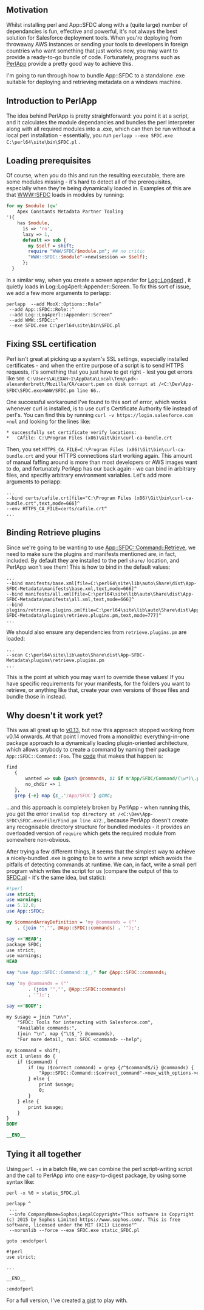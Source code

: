 ## Motivation

Whilst installing perl and App::SFDC along with a (quite large) number of dependancies is fun, effective and powerful, it's not always the best solution for Salesforce deployment tools. When you're deploying from throwaway AWS instances or sending your tools to developers in foreign countries who want something that just works now, you may want to provide a ready-to-go bundle of code. Fortunately, programs such as [PerlApp](http://docs.activestate.com/pdk/9.4/PerlApp.html) provide a pretty good way to achieve this.

I'm going to run through how to bundle App::SFDC to a standalone .exe suitable for deploying and retrieving metadata on a windows machine.

## Introduction to PerlApp

The idea behind PerlApp is pretty straightforward: you point it at a script, and it calculates the module dependancies and bundles the perl interpreter along with all required modules into a .exe, which can then be run without a local perl installation - essentially, you run `perlapp --exe SFDC.exe C:\perl64\site\bin\SFDC.pl` .

## Loading prerequisites

Of course, when you do this and run the resulting executable, there are some modules missing - it's hard to detect all of the prerequisites, especially when they're being dynamically loaded in. Examples of this are that [WWW::SFDC](http://search.cpan.org/~abrett/WWW-SFDC/lib/WWW/SFDC.pm) loads in modules by running:

``` perl
for my $module (qw'
    Apex Constants Metadata Partner Tooling
'){
    has $module,
      is => 'ro',
      lazy => 1,
      default => sub {
        my $self = shift;
        require "WWW/SFDC/$module.pm"; ## no critic
        "WWW::SFDC::$module"->new(session => $self);
      };
  }
```

In a similar way, when you create a screen appender for [Log::Log4perl](http://search.cpan.org/~mschilli/Log-Log4perl-1.46/lib/Log/Log4perl.pm) , it quietly loads in Log::Log4perl::Appender::Screen. To fix this sort of issue, we add a few more arguments to perlapp:

``` shell
perlapp  --add MooX::Options::Role^
 --add App::SFDC::Role::^
 --add Log::Log4perl::Appender::Screen^
 --add WWW::SFDC::^
 --exe SFDC.exe C:\perl64\site\bin\SFDC.pl
```

## Fixing SSL certification

Perl isn't great at picking up a system's SSL settings, especially installed certificates - and when the entire purpose of a script is to send HTTPS requests, it's something that you just have to get right - lest you get errors like `500 C:\Users\ALEXAN~1\AppData\Local\Temp\pdk-alexanderbrett/Mozilla/CA/cacert.pem on disk corrupt at /<C:\Dev\App-SFDC\SFDC.exe>WWW/SFDC.pm line 66.`.

One successful workaround I've found to this sort of error, which works whenever curl is installed, is to use curl's Certificate Authority file instead of perl's. You can find this by running `curl -v https://login.salesforce.com >nul` and looking for the lines like:

```
* successfully set certificate verify locations:
*   CAfile: C:\Program Files (x86)\Git\bin\curl-ca-bundle.crt
```

Then, you set `HTTPS_CA_FILE=C:\Program Files (x86)\Git\bin\curl-ca-bundle.crt` and your HTTPS connections start working again. This amount of manual faffing around is more than most developers or AWS images want to do, and fortunately PerlApp has our back again - we can bind in arbitrary files, and specifiy arbitrary environment variables. Let's add more arguments to perlapp:

```
...
--bind certs/cafile.crt[file="C:\Program Files (x86)\Git\bin\curl-ca-bundle.crt",text,mode=666]^
--env HTTPS_CA_FILE=certs/cafile.crt^
...
```

## Binding Retrieve plugins

Since we're going to be wanting to use [App::SFDC::Command::Retrieve](http://search.cpan.org/~abrett/App-SFDC-Metadata-0.19/lib/App/SFDC/Command/Retrieve.pm), we need to make sure the plugins and manifests mentioned are, in fact, included. By default they are installed to the perl `share/` location, and PerlApp won't see them! This is how to bind in the default values:

```
...
--bind manifests/base.xml[file=C:\perl64\site\lib\auto\Share\dist\App-SFDC-Metadata\manifests\base.xml,text,mode=666]^
--bind manifests/all.xml[file=C:\perl64\site\lib\auto\Share\dist\App-SFDC-Metadata\manifests\all.xml,text,mode=666]^
--bind plugins/retrieve.plugins.pm[file=C:\perl64\site\lib\auto\Share\dist\App-SFDC-Metadata\plugins\retrieve.plugins.pm,text,mode=777]^
...
```

We should also ensure any dependencies from `retrieve.plugins.pm` are loaded:

```
...
--scan C:\perl64\site\lib\auto\Share\dist\App-SFDC-Metadata\plugins\retrieve.plugins.pm
...
```

This is the point at which you may want to override these values! If you have specific requirements for your manifests, for the folders you want to retrieve, or anything like that, create your own versions of those files and bundle those in instead.

## Why doesn't it work yet?

This was all great up to [v0.13](https://github.com/sophos/App-SFDC/tree/v0.13), but now this approach stopped working from v0.14 onwards. At that point I moved from a monolithic everything-in-one package approach to a dynamically loading plugin-oriented architecture, which allows anybody to create a command by naming their package `App::SFDC::Command::Foo`. The [code](https://github.com/sophos/App-SFDC/blob/master/lib/App/SFDC.pm) that makes that happen is:

```perl
find
   {
       wanted => sub {push @commands, $1 if m'App/SFDC/Command/(\w*)\.pm'},
       no_chdir => 1
   },
   grep {-e} map {$_.'/App/SFDC'} @INC;
```

...and this approach is completely broken by PerlApp - when running this, you get the error `invalid top directory at /<C:\Dev\App-SFDC\SFDC.exe>File/Find.pm line 472.`, because PerlApp doesn't create any recognisable directory structure for bundled modules - it provides an overloaded version of `require` which gets the required module from somewhere non-obvious.

After trying a few different things, it seems that the simplest way to achieve a nicely-bundled .exe is going to be to write a new script which avoids the pitfalls of detecting commands at runtime. We can, in fact, write a small perl program which writes the script for us (compare the output of this to [SFDC.pl](https://github.com/sophos/App-SFDC/blob/master/script/SFDC.pl) - it's the same idea, but static):

```perl
#!perl
use strict;
use warnings;
use 5.12.0;
use App::SFDC;

my $commandArrayDefinition = 'my @commands = ("'
    . (join '","', @App::SFDC::commands) . '");';

say <<'HEAD';
package SFDC;
use strict;
use warnings;
HEAD

say "use App::SFDC::Command::$_;" for @App::SFDC::commands;

say 'my @commands = ("'
        . (join '","', @App::SFDC::commands)
        . '");';

say <<'BODY';

my $usage = join "\n\n",
    "SFDC: Tools for interacting with Salesforce.com",
    "Available commands:",
    (join "\n", map {"\t$_"} @commands),
    "For more detail, run: SFDC <command> --help";

my $command = shift;
exit 1 unless do {
    if ($command) {
        if (my ($correct_command) = grep {/^$command$/i} @commands) {
            "App::SFDC::Command::$correct_command"->new_with_options->execute();
        } else {
            print $usage;
            0;
        }
    } else {
        print $usage;
    }
}
BODY

__END__
```

## Tying it all together

Using `perl -x` in a batch file, we can combine the perl script-writing script and the call to PerlApp into one easy-to-digest package, by using some syntax like:

``` shell
perl -x %0 > static_SFDC.pl

perlapp ^
 ...
 --info CompanyName=Sophos;LegalCopyright="This software is Copyright (c) 2015 by Sophos Limited https://www.sophos.com/. This is free software, licensed under the MIT (X11) License"^
 --norunlib --force --exe SFDC.exe static_SFDC.pl

goto :endofperl

#!perl
use strict;

...

__END__

:endofperl
```

For a full version, I've created [a gist](https://gist.github.com/alexander-brett/4e52a64722cb3f38dcb3) to play with.
